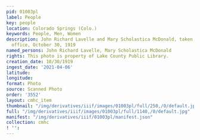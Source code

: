 ```yaml
---
pid: 01003pl
label: People
key: people
location: Colorado Springs (Colo.)
keywords: People, Men, Women
description: John Richard Lavelle and Mary Scholastica McDonald, taken in Dr. McDonald's
  office, October 30, 1919
named_persons: John Richard Lavelle, Mary Scholastica McDonald
rights: This photo is property of Lake County Public Library.
creation_date: 10/30/1919
ingest_date: '2021-04-06'
latitude: 
longitude: 
format: Photo
source: Scanned Photo
order: '3552'
layout: cmhc_item
thumbnail: "/img/derivatives/iiif/images/01003pl/full/250,/0/default.jpg"
full: "/img/derivatives/iiif/images/01003pl/full/1140,/0/default.jpg"
manifest: "/img/derivatives/iiif/01003pl/manifest.json"
collection: cmhc
! '': 
---
```

